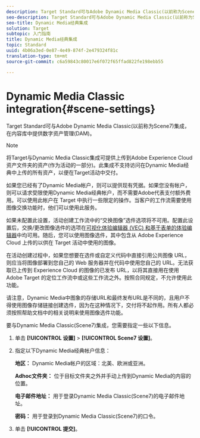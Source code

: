 ```yaml
---
description: Target Standard可与Adobe Dynamic Media Classic(以前称为Scene7)集成，在内容库中提供数字资产管理(DAM)。
seo-description: Target Standard可与Adobe Dynamic Media Classic(以前称为Scene7)集成，在内容库中提供数字资产管理(DAM)。
seo-title: Dynamic Media经典集成
solution: Target
subtopic: 入门指南
title: Dynamic Media经典集成
topic: Standard
uuid: 4b06a3ed-0e87-4e49-874f-2e479324f81c
translation-type: tm+mt
source-git-commit: c6a59843c80017e6f072f65ffad822fe198ebb55

---
```



# Dynamic Media Classic integration{#scene-settings}

Target Standard可与Adobe Dynamic Media Classic(以前称为Scene7)集成，在内容库中提供数字资产管理(DAM)。

>[!NOTE]
>
>将Target与Dynamic Media Classic集成可提供上传到Adobe Experience Cloud资产文件夹的资产(作为活动的一部分)。此集成不支持访问在Dynamic Media经典中上传的所有资产，以便在Target活动中交付。

如果您已经有了Dynamic Media帐户，则可以提供现有凭据。如果您没有帐户，则可以请求受限使用Dynamic Media经典帐户，而不需要Adobe代表支付额外费用。可以使用此帐户在 Target 中执行一些限定的操作。当客户的工作流需要使用图像交换功能时，他们可以使用此服务。

如果未配置此设置，活动创建工作流中的“交换图像”选件选项将不可用。配置此设置后，交换/更改图像选件的选项在[可视化体验编辑器 (VEC) 和基于表单的体验编辑器](../c-experiences/experiences.md#concept_A2E10F6AFB3D4AEAB6951EE14688848D)中均可用。随后，您可以使用图像选件，其中包含从 Adobe Experience Cloud 上传的以供在 Target 活动中使用的图像。

在活动创建过程中，如果您想要在选件或自定义代码中直接引用公共图像 URL，则应当将图像部署到您自己的 Web 服务器并在代码中使用您自己的 URL。无法获取已上传到 Experience Cloud 的图像的已发布 URL，以将其直接用在使用 Adobe Target 的定位工作流中或这些工作流之外。按照合同规定，不允许使用此功能。

请注意，Dynamic Media中图象的存储URL和最终发布URL是不同的，且用户不得使用图像存储链接创建选件，因为在这种情况下，交付将不起作用。所有人都必须按照帮助文档中的相关说明来使用图像选件功能。

要与Dynamic Media Classic(Scene7)集成，您需要指定一些以下信息。

1. 单击 **[!UICONTROL 设置]** &gt; **[!UICONTROL Scene7 设置]**。
1. 指定以下Dynamic Media经典帐户信息：

   **地区：** Dynamic Media帐户的区域：北美、欧洲或亚洲。

   **Adhoc文件夹：** 位于目标文件夹之外并手动上传到Dynamic Media的内容的位置。

   **电子邮件地址：** 用于登录Dynamic Media Classic(Scene7)的电子邮件地址。

   **密码：** 用于登录到Dynamic Media Classic(Scene7)的口令。
1. 单击 **[!UICONTROL 提交]**。
